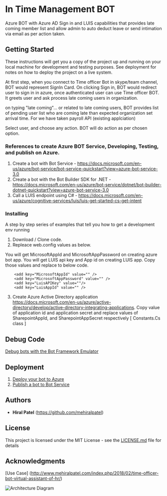 # In Time Management BOT

Azure BOT with Azure AD Sign in and LUIS capabilities that provides late coming member list and allow admin to auto deduct leave or send intimation via email as per action taken.

## Getting Started

These instructions will get you a copy of the project up and running on your local machine for development and testing purposes. See deployment for notes on how to deploy the project on a live system.

At first step, when you connect to Time officer Bot in skype/team channel, BOT would represent SignIn Card. On clicking Sign in, BOT would redirect user to sign in in azure, once authenticated user can use Time officer BOT. It greets user and ask process late coming users in organization.

on typing "late coming"... or related to late coming users, BOT provides list of pending user list who are coming late than expected organization set arrival time. For we have taken payroll API (existing applciation)

Select user, and choose any action. BOT will do action as per chosen option.

### References to create Azure BOT Service, Developing, Testing, and publish on Azure.

1. Create a bot with Bot Service - https://docs.microsoft.com/en-us/azure/bot-service/bot-service-quickstart?view=azure-bot-service-3.0
2. Create a bot with the Bot Builder SDK for .NET - https://docs.microsoft.com/en-us/azure/bot-service/dotnet/bot-builder-dotnet-quickstart?view=azure-bot-service-3.0
3. Call a LUIS endpoint using C# - https://docs.microsoft.com/en-us/azure/cognitive-services/luis/luis-get-started-cs-get-intent


### Installing

A step by step series of examples that tell you how to get a development env running

1. Download / Clone code. 
2. Repleace web.config values as below. 

You will get MicrosoftAppId and MicrosoftAppPassword on creating azure bot app. You will get LUIS api key and App id on creating LUIS app. Copy those values and replace to below code.

```
    <add key="MicrosoftAppId" value="" />
    <add key="MicrosoftAppPassword" value="" />
    <add key="LuisAPIKey" value=""/>
    <add key="LuisAppId" value="" />
```

3. Create Azure Active Directory application https://docs.microsoft.com/en-us/azure/active-directory/develop/active-directory-integrating-applications. Copy value of application id and application secret and replace values of SharepointAppId, and SharepointAppSecret respectively [ Constants.Cs class ]



## Debug Code

[Debug bots with the Bot Framework Emulator](https://docs.microsoft.com/en-us/azure/bot-service/bot-service-debug-emulator?view=azure-bot-service-3.0)

## Deployment

1. [Deploy your bot to Azure](https://docs.microsoft.com/en-us/azure/bot-service/bot-builder-howto-deploy-azure?view=azure-bot-service-3.0)
2. [Publish a bot to Bot Service](https://docs.microsoft.com/en-us/azure/bot-service/bot-service-continuous-deployment?view=azure-bot-service-3.0)


## Authors

* **Hiral Patel** (https://github.com/mehiralpatel)

## License

This project is licensed under the MIT License - see the [LICENSE.md](LICENSE.md) file for details

## Acknowledgments

[Use Case] (http://www.mehiralpatel.com/index.php/2018/02/time-officer-bot-virtual-assistant-of-hr/)
  
![Architecture Diagram](https://github.com/prakashinfotech/InTimeMgtBot/blob/master/Architecture%20Diagram%20-%201.jpg)
  
  
  
  
  
  
  
  
 
 
 

 

